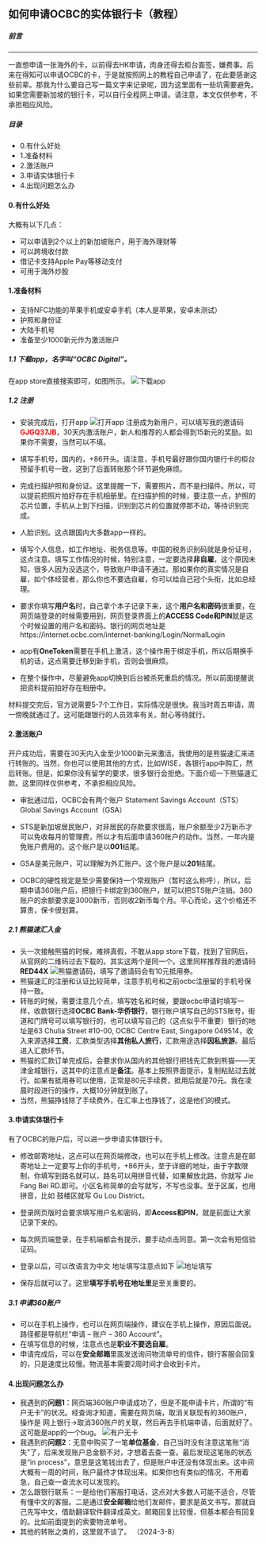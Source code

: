 ## 如何申请OCBC的实体银行卡（教程）

##### 前言
-----
 一直想申请一张海外的卡，以前得去HK申请，肉身还得去柜台面签，嫌费事。后来在得知可以申请OCBC的卡，于是就按照网上的教程自己申请了，在此要感谢这些前辈。那我为什么要自己写一篇文字来记录呢，因为这里面有一些坑需要避免。如果您需要新加坡的银行卡，可以自行全程网上申请。请注意，本文仅供参考，不承担相应风险。


##### 目录
* 0.有什么好处
* 1.准备材料
* 2.激活账户
* 3.申请实体银行卡
* 4.出现问题怎么办

#### 0.有什么好处
大概有以下几点： 

*  可以申请到2个以上的新加坡账户，用于海外理财等
*  可以跨境收付款
*  借记卡支持Apple Pay等移动支付
*  可用于海外炒股

#### 1.准备材料
* 支持NFC功能的苹果手机或安卓手机（本人是苹果，安卓未测试）
* 护照和身份证
* 大陆手机号
* 准备至少1000新元作为激活账户 
  
  
##### 1.1 下载app，名字叫“OCBC Digital”。
 在app store直接搜索即可，如图所示。
  ![下载app](../../assets/img/1.jpg "Magic Gardens")
##### 1.2 注册
   * 安装完成后，打开app
    ![打开app](../../assets/img/2.jpg "Magic Gardens")
    注册成为新用户，可以填写我的邀请码<font color='red'>**GJGQ37JB**</font>，30天内激活账户，新人和推荐的人都会得到15新元的奖励。如果你不需要，当然可以不填。
  * 填写手机号，国内的，+86开头。请注意，手机号最好跟你国内银行卡的柜台预留手机号一致，这到了后面转账那个环节避免麻烦。
  * 完成扫描护照和身份证。这里提醒一下，需要照片，而不是扫描件。所以，可以提前把照片拍好存在手机相册里。在扫描护照的时候，要注意一点，护照的芯片位置，手机从上到下扫描，识别到芯片的位置就停那不动，等待识别完成。
  * 人脸识别。这点跟国内大多数app一样的。
  * 填写个人信息，如工作地址、税务信息等。中国的税务识别码就是身份证号，这点注意。填写工作情况的时候，特别注意，一定要选择**非自雇**，这个原因未知，很多人因为没选这个，导致账户申请不通过。那如果你的真实情况是自雇，如个体经营者，那么你也不要选自雇，你可以给自己冠个头衔，比如总经理。
  * 要求你填写**用户名**时，自己拿个本子记录下来，这个**用户名和密码**很重要，在网页端登录的时候需要用到，网页登录界面上的**ACCESS Code和PIN**就是这个时候设置的用户名和密码。银行的网页地址是https://internet.ocbc.com/internet-banking/Login/NormalLogin
  
  * app有**OneToken**需要在手机上激活，这个操作用于绑定手机，所以后期换手机的话，这点需要迁移到新手机，否则会很麻烦。
  * 在整个操作中，尽量避免app切换到后台被杀死重启的情况。所以前面提醒说把资料提前拍好存在相册中。

材料提交完后，官方说需要5-7个工作日，实际情况是很快。我当时周五申请，周一傍晚就通过了。这可能跟银行的人员效率有关。耐心等待就行。 


#### 2.激活账户
开户成功后，需要在30天内入金至少1000新元来激活。我使用的是熊猫速汇来进行转账的。当然，你也可以使用其他的方式，比如WISE，各银行app中购汇，然后转账。但是，如果你没有留学的要求，很多银行会拒绝。下面介绍一下熊猫速汇款。这里同样仅供参考，不承担相应风险。 

* 审批通过后，OCBC会有两个账户
    Statement Savings Account（STS）
    Global Savings Account（GSA） 

* STS是新加坡居民账户，对非居民的存款要求很高，账户余额至少2万新币才可以免收每月的管理费，所以才有后面申请360账户的动作。当然，一年内是免账户费用的。这个账户是以**001**结尾。
* GSA是美元账户，可以理解为外汇账户。这个账户是以**201**结尾。
* OCBC的硬性规定是至少需要保持一个常规账户（暂时这么称呼），所以，后期申请360账户后，把银行卡绑定到360账户，就可以把STS账户注销。360账户的余额要求是3000新币，否则收2新币每个月。平心而论，这个价格还不算贵，保卡很划算。
##### 2.1 熊猫速汇入金
* 头一次接触熊猫的时候，难辨真假，不敢从app store下载，找到了官网后，从官网的二维码过去下载的。其实这两个是同一个。这里同样推荐我的邀请码**RED44X**
  ![熊猫邀请码](../../assets/img/6.jpg "Magic Gardens")，填写了邀请码会有10元抵用券。
* 熊猫速汇的注册和认证比较简单，注意手机号和之前ocbc注册留的手机号保持一致。
* 转账的时候，需要注意几个点，填写姓名和时候，要跟ocbc申请时填写一样，收款银行选择**OCBC Bank-华侨银行**，银行账户填写自己的STS账号，街道和门牌号可以填写银行的，也可以填写自己的（这点似乎不重要）银行的地址是63 Chulia Street #10-00, OCBC Centre East, Singapore 049514，收入来源选择**工资**，汇款类型选择**其他私人旅行**，汇款用途选择**因私旅游**。最后进入汇款环节。
* 熊猫的汇款订单完成后，会要求你从国内的其他银行把钱先汇款到熊猫——天津金城银行，这其中的注意点是**备注**。基本上按照界面提示，复制粘贴过去就行。如果有抵用券可以使用，正常是80元手续费，抵用后就是70元。我在凌晨时段进行的操作，大概10分钟就到账了。
* 当然，熊猫挣钱除了手续费外，在汇率上也挣钱了，这是他们的模式。

#### 3.申请实体银行卡
有了OCBC的账户后，可以进一步申请实体银行卡。 

* 修改邮寄地址，这点可以在网页端修改，也可以在手机上修改。注意点是在邮寄地址上一定要写上你的手机号，+86开头，至于详细的地址，由于字数限制，你填写到路名就可以，路名可以用拼音代替，如果解放北路，你就写 Jie Fang Bei RD.即可。小区名称简单的会写就写，不写也没事。至于区属，也用拼音，比如 鼓楼区就写 Gu Lou District。 
  
* 登录网页版时会要求填写用户名和密码，即**Access和PIN**，就是前面让大家记录下来的。
* 每次网页端登录，在手机端都会有提示，要手动点击同意。第一次会有短信验证码。
* 登录以后，可以改语言为中文
地址填写注意点如下
 ![地址填写](../../assets/img/7.png "Magic Gardens")
 * 保存后就可以了。这里**填写手机号在地址里**是至关重要的。
##### 3.1 申请360账户
* 可以在手机上操作，也可以在网页端操作，建议在手机上操作，原因后面说。路径都是导航栏“申请 – 账户 – 360 Account”。
* 在填写信息的时候，注意点也是**职业不要选自雇**。
* 申请完成后，可以在**安全邮箱**里面发送询问物流单号的信件，银行客服会回复的，只是速度比较慢。物流基本需要2周时间才会收到卡片。

#### 4.出现问题怎么办
* 我遇到的**问题1**：网页端360账户申请成功了，但是不能申请卡片，所谓的“有户无卡”的状况。经查询才知道，需要在网页端，取消关联现有的360账户，操作是 网上银行->取消360账户的关联，然后再去手机端申请，后面就好了。这可能是app的一个bug。
   ![有户无卡](../../assets/img/8.png "Magic Gardens")
* 我遇到的**问题2**：无意中购买了一笔**单位基金**，自己当时没有注意这笔账“消失”了，后来发现账户总金额不对，才想着去查一查。最后发现这笔账的状态是“in process”，意思是这笔钱出去了，但是账户中还没有体现出来。这中间大概有一周的时间，账户最终才体现出来。如果你也有类似的情况，不用着急，自己查一查流水可以发现的。
* 怎么跟银行联系：一是给他们客服打电话，这点对大多数人可能不适合，尽管有懂中文的客服。二是通过**安全邮箱**给他们发邮件，要求是英文书写。那就自己先写中文，借助翻译软件翻译成英文。邮箱回复比较慢，但基本都会有回复的。比如前面提到的索要物流单号。
* 其他的转账之类的，这里就不谈了。
  （2024-3-8）